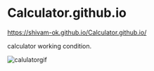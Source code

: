 # Calculator.github.io

https://shivam-ok.github.io/Calculator.github.io/

calculator working condition.

![calulatorgif](https://user-images.githubusercontent.com/68122183/138058005-fd0cde5d-5f71-4248-bb9e-6780ada03bda.gif)

